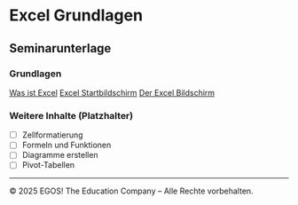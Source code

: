# Excel Grundlagen

## Seminarunterlage

### Grundlagen

[Was ist Excel](https://github.com/MarioFuchs/ExcelGrundlagen/blob/main/Der%20Excel-Startbildschirm.md)
[Excel Startbildschirm](https://github.com/MarioFuchs/ExcelGrundlagen/blob/main/Der%20Excel-Startbildschirm.md)
[Der Excel Bildschirm](https://github.com/MarioFuchs/ExcelGrundlagen/blob/main/Der%20Excel-Startbildschirm.md)

### Weitere Inhalte (Platzhalter)

- [ ] Zellformatierung
- [ ] Formeln und Funktionen
- [ ] Diagramme erstellen
- [ ] Pivot-Tabellen

---

© 2025 EGOS! The Education Company – Alle Rechte vorbehalten.
